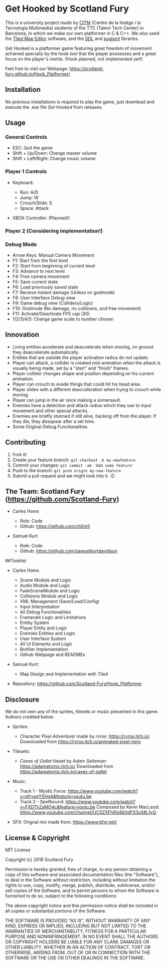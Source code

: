# Get Hooked by Scotland Fury

This is a university project made by [CITM](https://www.citm.upc.edu/ing/) (Centre de la Imatge i la Tecnologia Multimedia)
students of the TTC (Talent Tech Center) in Barcelona, in which we make our own platformer in C & C++.
We also used the [Tiled Map Editor](https://www.mapeditor.org/) software, and the [SDL](https://www.libsdl.org/)
and [pugixml](https://pugixml.org/) libraries.

Get Hooked is a platformer game featuring great freedom of movement achieved specially by the hook tool
that the player possesses and a great focus on the player's inertia. (Hook planned, not implemented yet!)

Feel free to visit our Webpage: https://scotland-fury.github.io/Hook_Platformer/

## Installation
No previous installations is required to play the game, just download and execute the .exe file *Get Hooked* from releases.

## Usage
### General Controls
- ESC: Quit the game
- Shift + Up/Down: Change master volume
- Shift + Left/Right: Change music volume

### Player 1 Controls
- Keyboard:
	- Run: A/D
	- Jump: W
	- Crouch/Slide: S
	- Space: Attack
	
- XBOX Controller: (Planned!)

### Player 2 (Considering implementation!)

### Debug Mode
- Arrow Keys: Manual Camera Movement
- F1: Start from the first level
- F2: Start from beginning of current level
- F3: Advance to next level
- F4: Free camera movement
- F5: Save current state
- F6: Load previously saved state
- F7: Recieve instant damage (Unless on godmode)
- F8: User Interface Debug view
- F9: Game debug view (Colliders/Logic)
- F10: Godmode (No damage, no collisions, and free movement)
- F11: Activate/Deactivate FPS cap (30)
- 1/2/3/4/5: Change game scale to number chosen

## Innovation
- Living entities accelerate and deaccelerate when moving, on ground they deaccelerate automatically.
- Entities that are outside the player activation radius do not update.
- Player can attack, a collider is created mid-animation when the attack is visually being made, set by a "start" and "finish" frames.
- Player collider changes shape and position depending on his current animation.
- Player can crouch to evade things that could hit his head area.
- Player slides with a different deacceleration when trying to crouch while moving.
- Player can jump in the air once making a somersault.
- Enemies have a detection and attack radius which they use to input movement and other special attacks.
- Enemies are briefly stunned if still alive, backing off from the player. If they die, they dissapear after a set time.
- Some Original Debug Functionalities.

## Contributing
1. Fork it!
2. Create your feature branch: `git checkout -b my-newfeature`
3. Commit your changes: `git commit -am 'Add some
feature'`
4. Push to the branch: `git push origin my-new-feature`
5. Submit a pull request and we might look into it. :D

## The Team: Scotland Fury (https://github.com/Scotland-Fury)
- Carles Homs 
  - Role: Code
  - Github: https://github.com/ch0m5

- Samuel Kurt
  - Role: Code
  - Github: https://github.com/samuelkurtdavidson

##Tasklist
- Carles Homs
	- Scene Module and Logic
	- Audio Module and Logic
	- FadeSceneModule and Logic
	- Collisions Module and Logic
	- XML Management (Save/Load/Config)
	- Input Interpretation
	- All Debug Functionalities
	- Framerate Logic and Limitations
	- Entitiy System
	- Player Entity and Logic
	- Enemies Entities and Logic
	- User Interface System
	- All UI Elements and Logic
	- Brofiler Implementation
	- Github Webpage and READMEs

- Samuel Kurt:
	- Map Design and Implementation with Tiled

- Repository: https://github.com/Scotland-Fury/Hook_Platformer

## Disclosure
We do not own any of the sprites, tilesets or music presented in this game. Authors credited below.

- Sprites: 
	- Character *Pixel Adventurer* made by *rvros*: https://rvros.itch.io/
		Downloaded from https://rvros.itch.io/animated-pixel-hero

- Tilesets:
	- *Caves of Gallet* tileset by *Adam Saltsman*: https://adamatomic.itch.io/
		Downloaded from https://adamatomic.itch.io/caves-of-gallet

- Music: 
	- Track 1 - Mystic Force: https://www.youtube.com/watch?v=pfryxqYSHqA&feature=youtu.be
	- Track 2 - Spellbound: https://www.youtube.com/watch?v=FXDThZaMO4c&feature=youtu.be
		Composed by Kevin MacLeod: https://www.youtube.com/channel/UCSZXFhRIx6b0dFX3xS8L1yQ

- SFX: Orignal mix made from: https://www.bfxr.net/
	
## License & Copyright 
MIT License

Copyright (c) 2018 Scotland Fury

Permission is hereby granted, free of charge, to any person obtaining a copy
of this software and associated documentation files (the "Software"), to deal
in the Software without restriction, including without limitation the rights
to use, copy, modify, merge, publish, distribute, sublicense, and/or sell
copies of the Software, and to permit persons to whom the Software is
furnished to do so, subject to the following conditions:

The above copyright notice and this permission notice shall be included in all
copies or substantial portions of the Software.

THE SOFTWARE IS PROVIDED "AS IS", WITHOUT WARRANTY OF ANY KIND, EXPRESS OR
IMPLIED, INCLUDING BUT NOT LIMITED TO THE WARRANTIES OF MERCHANTABILITY,
FITNESS FOR A PARTICULAR PURPOSE AND NONINFRINGEMENT. IN NO EVENT SHALL THE
AUTHORS OR COPYRIGHT HOLDERS BE LIABLE FOR ANY CLAIM, DAMAGES OR OTHER
LIABILITY, WHETHER IN AN ACTION OF CONTRACT, TORT OR OTHERWISE, ARISING FROM,
OUT OF OR IN CONNECTION WITH THE SOFTWARE OR THE USE OR OTHER DEALINGS IN THE
SOFTWARE.
